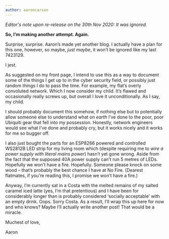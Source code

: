 ```yaml
---
author: aaroncarson
---
```


_Editor's note upon re-release on the 30th Nov 2020: It was ignored._

**So, I’m making another attempt. Again.**

Surprise, surprise. Aaron’s made yet another blog. I actually have a plan for this one, however, so maybe, *just maybe*, it won’t be ignored like my last 7423129.

I jest.

As suggested on my front page, I intend to use this as a way to document some of the things I get up to in the cyber security field, or possibly just random things I do to pass the time. For example, my flat’s overly convoluted network. Which I now consider my child. It’s flawed and occasionally really screws up, but overall I love it unconditionally. As I say, my child.

I should probably document this somehow, if nothing else but to potentially allow someone else to understand what on *earth* I’ve done to the poor, poor Ubiquiti gear that fell into my possession. Honestly, network engineers would see what I’ve done and probably cry, but it works nicely and it works for me so bugger off.

I also just bought the parts for an ESP8266 powered and controlled WS2812B LED strip for my living room which (despite requiring me to *wire a power supply with literal mains power*) hasn’t yet gone wrong. Aside from the fact that the supposed 40A power supply can’t run 5 metres of LEDs. Hopefully we won’t have a fire. Hopefully. Someone please knock on some wood – that’s probably the best chance I have at No Fire. (Dearest flatmates, if you’re reading this, I promise we won’t have a fire.)

Anyway, I’m currently sat in a Costa with the melted remains of my salted caramel iced latte (yes, I’m that pretentious) and I have been for considerably longer than is probably considered ‘socially acceptable’ with an empty drink. Oops. Sorry Costa. As a result, I’ll wrap this up here for now and who knows? Maybe I’ll actually write another post! That would be a miracle.

Muchest of love,

Aaron